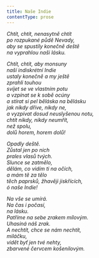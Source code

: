 ```yaml
---
title: Naše Indie
contentType: prose
---
```


_Chtít, chtít, nenasytně chtít  
po rozpukané půdě Nevady,  
aby se spustily konečně deště  
na vyprahlou naši lásku._

_Chtít, chtít, aby monsuny  
naší indiskrétní Indie  
ustaly konečně a my ještě  
zprahli touhou  
svíjet se ve vlastním potu  
a vzpínat se k sobě ocúny  
a stírat si pel běláska na bělásku  
jak nikdy dříve, nikdy ne,  
a vyzpívat dosud neuslyšenou notu,  
chtít nikdy, nikdy neumřít,  
než spolu,  
dolů horem, horem dolů!_

_Opadly deště.  
Zůstal jen po nich  
prales vlasů tvých.  
Slunce se zatmělo,  
dělám, co vidím ti na očích,  
a mám tě za tělo  
těch paprsků, žhavěji jiskřících,  
ó naše Indie!_

_Na vše se umírá.  
Na čas i počasí,  
na lásku.  
Patříme na sebe zrakem mílovým.  
Uhasíná náš zrak.  
A nechtít, chce se nám nechtít,  
miláčku,  
vidět byť jen tvé nehty,  
zbarvené červcem košenilovým._
